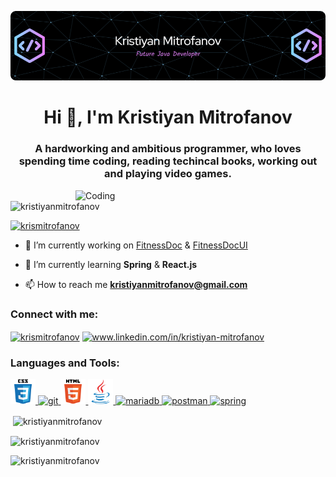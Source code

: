 ![Header](./profile-header.png)
<h1 align="center">Hi 👋, I'm Kristiyan Mitrofanov</h1>
<h3 align="center">A hardworking and ambitious programmer, who loves spending time coding, reading techincal books, working out and playing video games.</h3>
<img align="right" alt="Coding" width="400" src="https://camo.githubusercontent.com/c1dcb74cc1c1835b1d716f5051499a2814c683c806b15f04b0eba492863703e9/68747470733a2f2f63646e2e6472696262626c652e636f6d2f75736572732f3733303730332f73637265656e73686f74732f363538313234332f6176656e746f2e676966">

<p align="left"> <img src="https://komarev.com/ghpvc/?username=kristiyanmitrofanov&label=Profile%20views&color=0e75b6&style=flat" alt="kristiyanmitrofanov" /> </p>

<p align="left"> <a href="https://twitter.com/krismitrofanov" target="blank"><img src="https://img.shields.io/twitter/follow/krismitrofanov?logo=twitter&style=for-the-badge" alt="krismitrofanov" /></a> </p>

- 🔭 I’m currently working on [FitnessDoc](https://github.com/KristiyanMitrofanov/FitnessDoc) & [FitnessDocUI](https://github.com/KristiyanMitrofanov/FitnessDocUI)

- 🌱 I’m currently learning **Spring** & **React.js**

- 📫 How to reach me **kristiyanmitrofanov@gmail.com**

<h3 align="left">Connect with me:</h3>
<p align="left">
<a href="https://twitter.com/krismitrofanov" target="blank"><img align="center" src="https://raw.githubusercontent.com/rahuldkjain/github-profile-readme-generator/master/src/images/icons/Social/twitter.svg" alt="krismitrofanov" height="30" width="40" /></a>
<a href="https://linkedin.com/in/www.linkedin.com/in/kristiyan-mitrofanov" target="blank"><img align="center" src="https://raw.githubusercontent.com/rahuldkjain/github-profile-readme-generator/master/src/images/icons/Social/linked-in-alt.svg" alt="www.linkedin.com/in/kristiyan-mitrofanov" height="30" width="40" /></a>
</p>

<h3 align="left">Languages and Tools:</h3>
<p align="left"> <a href="https://www.w3schools.com/css/" target="_blank" rel="noreferrer"> <img src="https://raw.githubusercontent.com/devicons/devicon/master/icons/css3/css3-original-wordmark.svg" alt="css3" width="40" height="40"/> </a> <a href="https://git-scm.com/" target="_blank" rel="noreferrer"> <img src="https://www.vectorlogo.zone/logos/git-scm/git-scm-icon.svg" alt="git" width="40" height="40"/> </a> <a href="https://www.w3.org/html/" target="_blank" rel="noreferrer"> <img src="https://raw.githubusercontent.com/devicons/devicon/master/icons/html5/html5-original-wordmark.svg" alt="html5" width="40" height="40"/> </a> <a href="https://www.java.com" target="_blank" rel="noreferrer"> <img src="https://raw.githubusercontent.com/devicons/devicon/master/icons/java/java-original.svg" alt="java" width="40" height="40"/> </a> <a href="https://mariadb.org/" target="_blank" rel="noreferrer"> <img src="https://www.vectorlogo.zone/logos/mariadb/mariadb-icon.svg" alt="mariadb" width="40" height="40"/> </a> <a href="https://postman.com" target="_blank" rel="noreferrer"> <img src="https://www.vectorlogo.zone/logos/getpostman/getpostman-icon.svg" alt="postman" width="40" height="40"/> </a> <a href="https://spring.io/" target="_blank" rel="noreferrer"> <img src="https://www.vectorlogo.zone/logos/springio/springio-icon.svg" alt="spring" width="40" height="40"/> </a> </p>

<p>&nbsp;<img align="center" src="https://github-readme-stats.vercel.app/api?username=kristiyanmitrofanov&show_icons=true&locale=en" alt="kristiyanmitrofanov" /></p>

<p><img align="center" src="https://github-readme-streak-stats.herokuapp.com/?user=kristiyanmitrofanov&" alt="kristiyanmitrofanov" /></p>

<p><img align="left" src="https://github-readme-stats.vercel.app/api/top-langs?username=kristiyanmitrofanov&show_icons=true&locale=en&layout=compact" alt="kristiyanmitrofanov" /></p>

